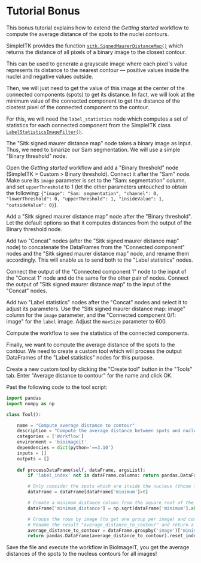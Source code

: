 # Tutorial Bonus

This bonus tutorial explains how to extend the *Getting started* workflow to compute the average distance of the spots to the nuclei contours.

SimpleITK provides the function [`sitk.SignedMaurerDistanceMap()`](https://simpleitk.org/doxygen/v2_0/html/namespaceitk_1_1simple.html#a756e4bd805e8f8fc75091162f1f2c1fb) which returns the distance of all pixels of a binary image to the closest contour. 

This can be used to generate a grayscale image where each pixel's value represents its distance to the nearest contour — positive values inside the nuclei and negative values outside.

Then, we will just need to get the value of this image at the center of the connected components (spots) to get its distance.
In fact, we will look at the minimum value of the connected component to get the distance of the clostest pixel of the connected component to the contour.

For this, we will need the `label_statistics` node which computes a set of statistics for each connected component from the SimpleITK class [`LabelStatisticsImageFilter()`](https://simpleitk.org/doxygen/v2_0/html/classitk_1_1simple_1_1LabelStatisticsImageFilter.html).

The "Sitk signed maurer distance map" node takes a binary image as input. Thus, we need to binarize our Sam segmentation. We will use a simple "Binary threshold" node.

Open the *Getting started* workflow and add a "Binary threshold" node (SimpleITK > Custom > Binary threshold). Connect it after the "Sam" node.
Make sure its `image` parameter is set to the "Sam: segmentation" column, and set `upperThreshold` to 1 (let the other parameters untouched to obtain the following: `{"image": "Sam: segmentation", "channel": 0, "lowerThreshold": 0, "upperThreshold": 1, "insideValue": 1, "outsideValue": 0}`).

Add a "Sitk signed maurer distance map" node after the "Binary threshold". Let the default options so that it computes distances from the output of the Binary threshold node.

Add two "Concat" nodes (after the "Sitk signed maurer distance map" node) to concatenate the DataFrames from the "Connected component" nodes and the "Sitk signed maurer distance map" node, and rename them accordingly. This will enable us to send both to the "Label statistics" nodes.

Connect the output of the "Connected component 1" node to the input of the "Concat 1" node and do the same for the other pair of nodes. Connect the output of "Sitk signed maurer distance map" to the input of the "Concat" nodes.

Add two "Label statistics" nodes after the "Concat" nodes and select it to adjust its parameters. 
Use the "Sitk signed maurer distance map: image" column for the `image` parameter, and the "Connected component 0/1: image" for the `label` image.
Adjust the `maxSize` parameter to 600.

Compute the workflow to see the statistics of the connected components.

Finally, we want to compute the average distance of the spots to the contour. We need to create a custom tool which will process the output DataFrames of the "Label statistics" nodes for this purpose.

Create a new custom tool by clicking the "Create tool" button in the "Tools" tab.
Enter "Average distance to contour" for the name and click OK.

Past the following code to the tool script:

```python
import pandas
import numpy as np

class Tool():

    name = "Compute average distance to contour"
    description = "Compute the average distance between spots and nucleus contours."
    categories = ['Workflow']
    environment = 'bioimageit'
    dependencies = dict(python='==3.10')
    inputs = []
    outputs = []
    
    def processDataFrame(self, dataFrame, argsList):
        if 'label_index' not in dataFrame.columns: return pandas.DataFrame()

        # Only consider the spots which are inside the nucleus (those for which the minimum distance value is greater than 0)
        dataFrame = dataFrame[dataFrame['minimum']>0]

        # Create a minimum_distance column from the square root of the minim
        dataFrame['minimum_distance'] = np.sqrt(dataFrame['minimum'].abs())

        # Groups the rows by image (to get one group per image) and compute the mean of the minimum distance column in this group
        # Rename the result "average_distance_to_contour" and return a DataFrame from this
        average_distance_to_contour = dataFrame.groupby('image')['minimum_distance'].mean().reset_index(name='average_distance_to_contour')
        return pandas.DataFrame(average_distance_to_contour).reset_index()
```

Save the file and execute the workflow in BioImageIT, you get the average distances of the spots to the nucleus contours for all images!